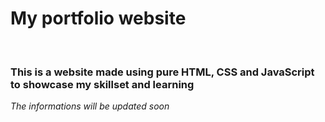 # My portfolio website
<br>
<h3>This is a website made using pure HTML, CSS and JavaScript to showcase my skillset and learning</h3>
<i>The informations will be updated soon</i>
